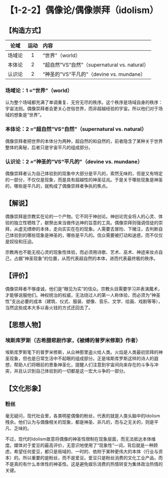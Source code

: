 # 【1-2-2】偶像论/偶像崇拜（idolism）

## 【构造方式】
| 论域 | 运动           | 内容 |
|:----:|:----------------:|:-----|
| 场域论   |1 |  “世界”（world）  |
| 本体论   |2 | “超自然”VS“自然”（supernatural vs. natural）   |
| 认识论   | 2|  “神圣的”VS“平凡的”（devine vs. mundane）  |

### 场域论：1 =“世界”（world）
认为整个场域都充满了单调重复、无穷无尽的秩序。这个秩序是场域自身的秩序：宇宙法则。偶像崇拜者会更关心世俗世界，而非超越经验的宇宙。所以他们对于场域的想象是“世界”。
### 本体论：2 =“超自然”VS“自然”（supernatural vs. natural）
偶像崇拜者把世界的本体分为两种，超自然的和自然的，前者隐含了某种关于世界整体的奥秘，后者只是宇宙平凡的组成部分。
### 认识论：2 =“神圣的”VS“平凡的”（devine vs. mundane）
偶像崇拜者认为自己体验到的现象中大部分是平凡的，索然无味的，但是又有特定的一部分，不仅仅是现象，而是具有超越性的神圣征兆。于是关于哪些现象是神圣的，哪些是平凡的，就构成了偶像崇拜者争执的焦点。

## 【解说】
偶像崇拜是宗教实在论的一个产物。它不同于神创论。神创论完全将人的心灵、体验的独立性牺牲了，献祭出来当做传达神的旨意的工具。偶像崇拜则强调信徒的崇拜，从虚无缥缈的本体，走向实实在在的现象。人需要去冒险、下赌注，去判断自己体验到的哪些现象是神圣的，哪些是平凡的。信众需要被打动和迷惑，而不仅仅是奴役和压迫。

宗教再也不能无视心灵的现象性体验，而必须用诗歌、艺术、巫术、神迹来妆点自己，占据“神圣现象”的位置，从而代表超自然的本体，进而代表最终极的秩序。
## 【评价】
偶像崇拜者不够虔诚，他们是“眼见为实”的信众。宗教头目需要学习并表演魔术，才能够说服他们。神权统治的权威，无法绕过人的第一人称体验，而必须为“神圣性”支出必要的成本（建筑、仪式、服装、塑像、音乐、文学、绘画、戏剧等等），当然这些成本大多以香火钱的方式还回去了。
## 【思想人物】
### 埃斯库罗斯（古希腊悲剧作家，《被缚的普罗米修斯》作者）
埃斯库罗斯笔下的普罗米修斯，从众神那里盗火给人类。火焰是人类最初崇拜的神圣现象，但也是日常生活中不起眼的组成部分。正是埃斯库罗斯这样的诗人的遐想，帮助人们将眼前的景象神圣化，提醒人们注意到宇宙间向来存在的斗争与冲突，并且认识到自己体验到的一切都是这一宏大斗争的一部分。
## 【文化形象】
### 粉丝
毫无疑问，现代社会里，各类明星偶像的粉丝，代表的就是人类头脑中的Idolism残余。他们认为与偶像相关的现象，都是神圣、非凡的，而与之无关的，则是平凡、乏味的。

不过，现代的Idolism故意将偶像的神圣性限制在现象层面，而无法抵达本体维度。媒体对于爱豆的最高评价，无意识地使用了“现象性”一词，背后就是一种顾虑，希望任何爱豆，都只是局域的、一时的、依附于某种更伟大的本体（行业与资本）的。所以重要的是粉丝，而不是爱豆。爱豆只是粉丝消费的文化工业产品，而不是真的有什么本体性的神圣性。这是避免娱乐消费的热情转变为集体政治热情的关键。

